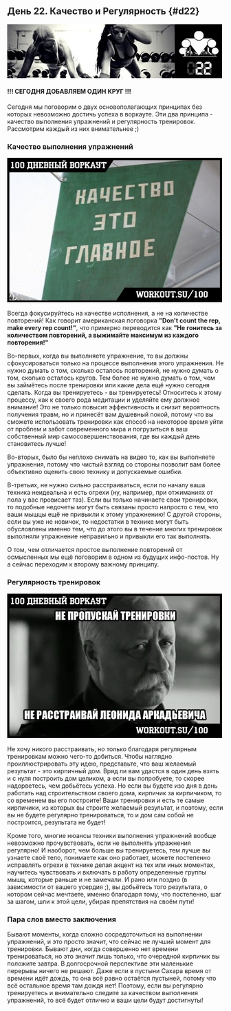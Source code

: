 ## День 22. Качество и Регулярность {#d22}

![](src/img/22.jpg)

#### !!! СЕГОДНЯ ДОБАВЛЯЕМ ОДИН КРУГ !!!

Cегодня мы поговорим о двух основополагающих принципах без которых невозможно достичь успеха в воркауте. Эти два принципа - качество выполнения упражнений и регулярность тренировок. Рассмотрим каждый из них внимательнее ;) 

### Качество выполнения упражнений

![](src/img/22-1.jpg)

Всегда фокусируйтесь на качестве исполнения, а не на количестве повторений! Как говорит американская поговорка **"Don't count the rep, make every rep count!"**, что примерно переводится как **"Не гонитесь за количеством повторений, а выжимайте максимум из каждого повторения!"** 

Во-первых, когда вы выполняете упражнение, то вы должны сфокусироваться только на процессе выполнения этого упражнения. Не нужно думать о том, сколько осталось повторений, не нужно думать о том, сколько осталось кругов. Тем более не нужно думать о том, чем вы займётесь после тренировки или какие дела ещё нужно сегодня сделать. Когда вы тренируетесь - вы тренируетесь! Относитесь к этому процессу, как к своего рода медитации и уделяйте ему должное внимание! Это не только повысит эффективность и снизит вероятность получения травм, но и принесёт вам душевный покой, потому что вы сможете использовать тренировки как способ на некоторое время уйти от проблем и забот современного мира и погрузиться в ваш собственный мир самосовершенствования, где вы каждый день становитесь лучше! 

Во-вторых, было бы неплохо снимать на видео то, как вы выполняете упражнения, потому что чистый взгляд со стороны позволит вам более объективно оценить свою технику и допускаемые ошибки. 

В-третьих, не нужно сильно расстраиваться, если по началу ваша техника неидеальна и есть огрехи (ну, например, при отжиманиях от пола у вас провисает таз). Если вы только начинаете свои тренировки, то подобные недочеты могут быть связаны просто напросто с тем, что ваши мышцы ещё не привыкли к этому упражнению! С другой стороны, если вы уже не новичок, то недостатки в технике могут быть обусловлены именно тем, что до этого вы в течение многих тренировок выполняли упражнение неправильно и привыкли его так выполнять. 

О том, чем отличается простое выполнение повторений от осмысленных мы ещё поговорим в одном из будущих инфо-постов. Ну а сейчас переходим к второму важному принципу. 

### Регулярность тренировок

![](src/img/22-2.jpg)

Не хочу никого расстраивать, но только благодаря регулярным тренировкам можно чего-то добиться. Чтобы наглядно проиллюстрировать эту идею, представьте, что ваш желаемый результат - это кирпичный дом. Вряд ли вам удастся в один день взять и с нуля построить дом целиком, а если вы попробуете, то скорее надорветесь, чем добьётесь успеха. Но если вы будете изо дня в день работать над строительством своего дома, кирпичик за кирпичиком, то со временем вы его построите! Ваши тренировки и есть те самые кирпичики, из которых вы строите желаемый результат, и поэтому, если вы не будете регулярно тренироваться, то и дом сам собой не построится, результата не будет! 

Кроме того, многие нюансы техники выполнения упражнений вообще невозможно прочувствовать, если не выполнять упражнения регулярно! И наоборот, чем больше вы тренируетесь, тем лучше вы узнаете своё тело, понимаете как оно работает, можете постепенно исправлять огрехи в технике делая акцент на тех или иных моментах, научитесь чувствовать и включать в работу определенные группы мышц, которые раньше и не замечали. И рано или поздно (в зависимости от вашего усердия ;), вы добьётесь того результата, о котором сейчас мечтаете, именно благодаря тому, что постепенно, шаг за шагом, шли к этой цели, убирая препятствия на своём пути! 

### Пара слов вместо заключения

Бывают моменты, когда сложно сосредоточиться на выполнении упражнений, и это просто значит, что сейчас не лучший момент для тренировки. Бывают дни, когда совершенно нет времени тренироваться, но это значит лишь только, что очередной кирпичик вы положите завтра. В долгосрочной перспективе эти маленькие перерывы ничего не решают. Даже если в пустыни Сахара время от времени идёт дождь, то она всё равно остаётся пустыней, потому что всё остальное время там дождя нет! Поэтому, если вы регулярно тренируетесь и внимательно следите за качеством выполнения упражнений, то всё будет отлично и ваши цели будут достигнуты! 

